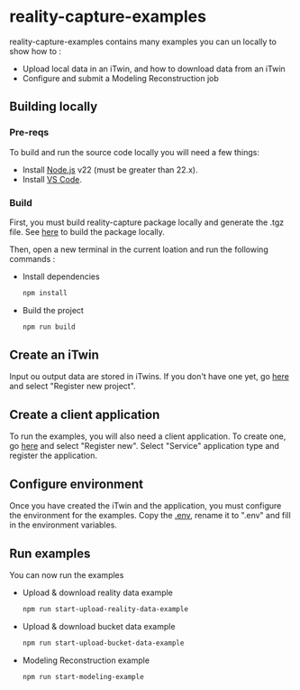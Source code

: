 # reality-capture-examples

reality-capture-examples contains many examples you can un locally to show how to :
 * Upload local data in an iTwin, and how to download data from an iTwin
 * Configure and submit a Modeling Reconstruction job

## Building locally

### Pre-reqs

To build and run the source code locally you will need a few things:

- Install [Node.js](https://nodejs.org/en/) v22 (must be greater than 22.x).
- Install [VS Code](https://code.visualstudio.com/).

### Build

First, you must build reality-capture package locally and generate the .tgz file. See [here](../reality-capture/README.md) to build the package locally.

Then, open a new terminal in the current loation and run the following commands : 

- Install dependencies

  ```sh
  npm install
  ```

- Build the project

  ```sh
  npm run build
  ```

## Create an iTwin

Input ou output data are stored in iTwins. If you don't have one yet, go [here](https://connect.bentley.com/SelectProject/Index) and select "Register new project".

## Create a client application

To run the examples, you will also need a client application. To create one, go [here](https://developer.bentley.com/my-apps/) and select "Register new".
Select "Service" application type and register the application.

## Configure environment

Once you have created the iTwin and the application, you must  configure the environment for the examples.
Copy the [.env](./template.env), rename it to ".env" and fill in the environment variables.

## Run examples

You can now run the examples

- Upload & download reality data example

  ```sh
  npm run start-upload-reality-data-example
  ```

- Upload & download bucket data example

  ```sh
  npm run start-upload-bucket-data-example
  ```

- Modeling Reconstruction example

  ```sh
  npm run start-modeling-example
  ```